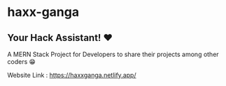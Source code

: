# haxx-ganga
## Your Hack Assistant! ❤

A MERN Stack Project for Developers to share their projects among other coders 😁

Website Link : https://haxxganga.netlify.app/
